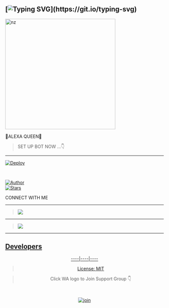 ## [![Typing SVG](https://readme-typing-svg.herokuapp.com?font=Lemon+milk&color=F5000&lines=𝗪𝗘𝗟𝗖𝗢𝗠𝗘+𝗧𝗢+𝗔𝗟𝗘𝗫𝗔-𝗤𝗨𝗘𝗘𝗡_𝗠𝗗+𝗪𝗔+𝗕𝗢𝗧...;𝗖𝗥𝗘𝗔𝗧𝗘𝗗+𝗕𝗬+𝗖𝗬𝗕𝗘𝗥+𝗞𝗜𝗗𝗗...;𝗧𝗛𝗜𝗦+𝗜𝗦+𝗔+𝗠𝗨𝗟𝗧𝗜𝗣𝗟𝗘+𝗗𝗘𝗩𝗜𝗖𝗘+𝗕𝗢𝗧...;𝗪𝗜𝗧𝗛+𝗠𝗢𝗥𝗘+𝗙𝗘𝗔𝗧𝗨𝗥𝗘𝗦...)](https://git.io/typing-svg)


<img src="https://te.legra.ph/file/91edb7b62c2b4f1a2cda3.jpg" alt="nz" width="350"/>
</p>

🧚ALEXA QUEEN🧚



> SET UP BOT NOW ...👇

----



[![Deploy](https://www.herokucdn.com/deploy/button.svg)](https://heroku.com/deploy?template=https://github.com/CYBERXKID/Alexa-Queen-V)



</br>

<a href="https://github.com/CYBERXKID"><img title="Author" src="https://img.shields.io/badge/Author-CYBERXKID-blue.svg?color=54aeff&style=for-the-badge&logo=github" /></a>  
<a href="https://github.coom/CYBERXKID"><img title="Stars" src="https://img.shields.io/github/stars/CYBERXKID/Alexa-Queen-V?color=54aeff&style=flat-square" /></a>



CONNECT WITH ME

----

> <a href="https://wa.me/27686881509"><img src="https://img.shields.io/badge/Contact-CYBERXKID-4D009DE2?style=for-the-badge&logo=whatsapp&logoColor=4D009DE2&link=https://www.youtube.com/c/CYBERXKID" /><br>


----

> <a href="https://github.com/CYBERXKID/Alexa-Setup/blob/main/Features.md"><img src="https://img.shields.io/badge/Alexa-All Futures-FF0190CF?style=for-the-badge&logo=github&logoColor=FF0190CF&link=https://www.youtube.com/c/CYBERXKID" /><br>


  </div>

----


## Developers
  <div align="center">
    

----|----|----






> License: [MIT](https://github.com/CYBERXKID/LICENSE)

> Click WA logo to Join Support Group 👇
<br>

  [![join](https://github.com/Alien-alfa/PublicBot/blob/main/wlogo.svg.png)](https://chat.whatsapp.com/Gv3CdQTRQ3Z0UcArqhD3IB)

  <div align="center
.

> THE PROJECT BY CYBERXKID

____________________________________________

> *||Copyright © 2022 All right reserved||*

____________________________________________
